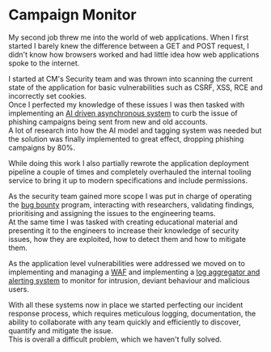 # Campaign Monitor
My second job threw me into the world of web applications. When I first started I barely knew the difference between a GET and POST request, I didn't know how browsers worked and had little idea how web applications spoke to the internet.

I started at CM's Security team and was thrown into scanning the current state of the application for basic vulnerabilities such as CSRF, XSS, RCE and incorrectly set cookies.  
Once I perfected my knowledge of these issues I was then tasked with implementing an [AI driven asynchronous system](https://sift.com/) to curb the issue of phishing campaigns being sent from new and old accounts.  
A lot of research into how the AI model and tagging system was needed but the solution was finally implemented to great effect, dropping phishing campaigns by 80%.

While doing this work I also partially rewrote the application deployment pipeline a couple of times and completely overhauled the internal tooling service to bring it up to modern specifications and include permissions.

As the security team gained more scope I was put in charge of operating the [bug bounty](https://www.bugcrowd.com/) program, interacting with researchers, validating findings, prioritising and assigning the issues to the engineering teams.  
At the same time I was tasked with creating educational material and presenting it to the engineers to increase their knowledge of security issues, how they are exploited, how to detect them and how to mitigate them.

As the application level vulnerabilities were addressed we moved on to implementing and managing a [WAF](https://www.signalsciences.com/) and implementing a [log aggregator and alerting system](https://www.splunk.com/) to monitor for intrusion, deviant behaviour and malicious users.

With all these systems now in place we started perfecting our incident response process, which requires meticulous logging, documentation, the ability to collaborate with any team quickly and efficiently to discover, quantify and mitigate the issue.  
This is overall a difficult problem, which we haven't fully solved.